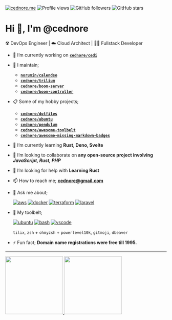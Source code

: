 [![cednore.me](https://img.shields.io/badge/-cednore.me-yellow)](https://cednore.me)
![Profile views](https://gpvc.arturio.dev/cednore)
![GitHub followers](https://img.shields.io/github/followers/cednore?style=social)
![GitHub stars](https://img.shields.io/github/stars/cednore?affiliations=OWNER&style=social)

# Hi 👋, I'm @cednore

☢️ DevOps Engineer | ☁️ Cloud Architect | 🧑‍🏭 Fullstack Developer

- 🔭 I’m currently working on **[`cednore/cedi`](https://github.com/cednore/cedi)**
- 🚂 I maintain;
  - **[`norumin/calendso`](https://github.com/norumin/calendso)**
  - **[`cednore/trilium`](https://github.com/cednore/trilium)**
  - **[`cednore/boom-server`](https://github.com/cednore/boom-server)**
  - **[`cednore/boom-controller`](https://github.com/cednore/boom-controller)**
- 📋 Some of my hobby projects;
  - **[`cednore/dotfiles`](https://github.com/cednore/dotfiles)**
  - **[`cednore/ubuntu`](https://github.com/cednore/ubuntu)**
  - **[`cednore/pendulum`](https://github.com/cednore/pendulum)**
  - **[`cednore/awesome-toolbelt`](https://github.com/cednore/awesome-toolbelt)**
  - **[`cednore/awesome-missing-markdown-badges`](https://github.com/cednore/awesome-missing-markdown-badges)**
- 🌱 I’m currently learning **Rust, Deno, Svelte**
- 👯 I’m looking to collaborate on **any open-source project involving** **_JavaScript, Rust, PHP_**
- 🤝 I’m looking for help with **Learning Rust**
- 📫 How to reach me; **cednore@gmail.com**
- 💬 Ask me about;

  [![aws](https://img.shields.io/badge/-aws-orange?logo=amazonaws)](https://aws.amazon.com/)
  [![docker](https://img.shields.io/badge/-docker-blue?logo=docker)](https://docker.com/)
  [![terraform](https://img.shields.io/badge/-terraform-blueviolet?logo=terraform)](https://terraform.io/)
  [![laravel](https://img.shields.io/badge/-laravel-orange?logo=laravel)](https://laravel.com/)

- 🧰 My toolbelt;

  [![ubuntu](https://img.shields.io/badge/-ubuntu-orange?logo=ubuntu)](https://ubuntu.com/)
  [![bash](https://img.shields.io/badge/-bash-green?logo=gnubash)](https://www.gnu.org/software/bash/)
  [![vscode](https://img.shields.io/badge/-vscode-informational?logo=visualstudiocode)](https://code.visualstudio.com/)

  `tilix`, `zsh` + `ohmyzsh` + `powerlevel10k`, `gitmoji`, `dbeaver`

- ⚡ Fun fact; **Domain name registrations were free till 1995.**

---

<div>
  <a href="https://github.com/cednore">
  <img height="180em" src="https://github-readme-stats.vercel.app/api?username=cednore&show_icons=true&include_all_commits=true&count_private=true"/>
  <img height="180em" src="https://github-readme-stats.vercel.app/api/top-langs/?username=cednore&layout=compact&langs_count=6"/>
</div>
